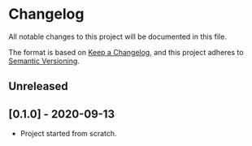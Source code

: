 # Changelog
All notable changes to this project will be documented in this file.

The format is based on [Keep a Changelog](https://keepachangelog.com/en/1.0.0/),
and this project adheres to [Semantic Versioning](https://semver.org/spec/v2.0.0.html).

<!--
===== Quick Template =================================

## [version] - date

### Added
### Changed
### Deprecated
### Removed
### Fixed
### Security

===== Template =======================================

## [v{version}] - date - format 'yyyy-mm-dd'

### Added      | for new features.
### Changed    | for changes in existing functionality.
### Deprecated | for soon-to-be removed features.
### Removed    | for now removed features.
### Fixed      | for any bug fixes.
### Security   | in case of vulnerabilities.

===== Example ========================================
Example

## [v0.1.0] - 2020-09-13

### Added
- `Button` implemented.
-->

## Unreleased

## [0.1.0] - 2020-09-13
- Project started from scratch.